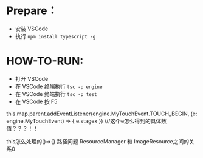 # Prepare：

* 安装 VSCode
* 执行 ```npm install typescript -g```

# HOW-TO-RUN:


* 打开 VSCode
* 在 VSCode 终端执行 ```tsc -p engine ```
* 在 VSCode 终端执行 ```tsc -p test   ```
* 在 VSCode 按 F5


 this.map.parent.addEventListener(engine.MyTouchEvent.TOUCH_BEGIN, (e: engine.MyTouchEvent) => {
         e.stagex
 })
 ///这个e怎么得到的具体数值？？？！！



this怎么处理的()=>{}
路径问题
ResourceManager 和 ImageResource之间的关系0